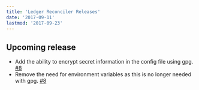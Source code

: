 ```yaml
---
title: 'Ledger Reconciler Releases'
date: '2017-09-11'
lastmod: '2017-09-23'
---
```


## Upcoming release

- Add the ability to encrypt secret information in the config file using gpg. [#8](https://github.com/marvinpinto/ledger-reconciler/pull/8)
- Remove the need for environment variables as this is no longer needed with gpg. [#8](https://github.com/marvinpinto/ledger-reconciler/pull/8)
